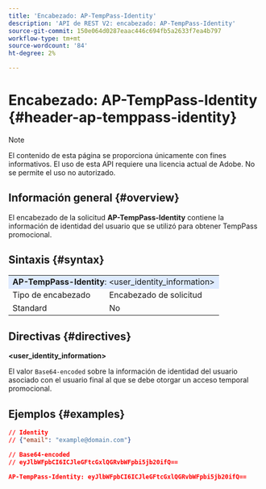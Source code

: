 ```yaml
---
title: 'Encabezado: AP-TempPass-Identity'
description: 'API de REST V2: encabezado: AP-TempPass-Identity'
source-git-commit: 150e064d0287eaac446c694fb5a2633f7ea4b797
workflow-type: tm+mt
source-wordcount: '84'
ht-degree: 2%

---
```



# Encabezado: AP-TempPass-Identity {#header-ap-temppass-identity}

>[!NOTE]
>
> El contenido de esta página se proporciona únicamente con fines informativos. El uso de esta API requiere una licencia actual de Adobe. No se permite el uso no autorizado.

## Información general {#overview}

El encabezado de la solicitud <b>AP-TempPass-Identity</b> contiene la información de identidad del usuario que se utilizó para obtener TempPass promocional.

## Sintaxis {#syntax}

<table>
   <tr>
      <td style="background-color: #DEEBFF;" colspan="2"><b>AP-TempPass-Identity</b>: &lt;user_identity_information&gt;</td>
   </tr>
   <tr>
      <td>Tipo de encabezado</td>
      <td>Encabezado de solicitud</td>
   </tr>
   <tr>
      <td>Standard</td>
      <td>No</td>
   </tr>
</table>

## Directivas {#directives}

<b>&lt;user_identity_information></b>

El valor `Base64-encoded` sobre la información de identidad del usuario asociado con el usuario final al que se debe otorgar un acceso temporal promocional.

## Ejemplos {#examples}

```JSON
// Identity
// {"email": "example@domain.com"}

// Base64-encoded
// eyJlbWFpbCI6ICJleGFtcGxlQGRvbWFpbi5jb20ifQ==

AP-TempPass-Identity: eyJlbWFpbCI6ICJleGFtcGxlQGRvbWFpbi5jb20ifQ==
```
